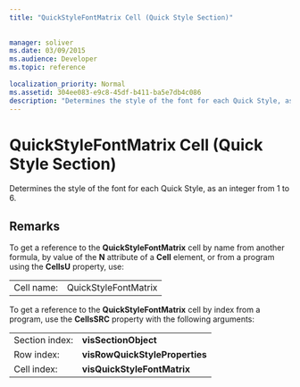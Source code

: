 ```yaml
---
title: "QuickStyleFontMatrix Cell (Quick Style Section)"
 
 
manager: soliver
ms.date: 03/09/2015
ms.audience: Developer
ms.topic: reference
 
localization_priority: Normal
ms.assetid: 304ee083-e9c8-45df-b411-ba5e7db4c086
description: "Determines the style of the font for each Quick Style, as an integer from 1 to 6."
---
```


# QuickStyleFontMatrix Cell (Quick Style Section)

Determines the style of the font for each Quick Style, as an integer from 1 to 6.
  
## Remarks

To get a reference to the **QuickStyleFontMatrix** cell by name from another formula, by value of the **N** attribute of a **Cell** element, or from a program using the **CellsU** property, use: 
  
|||
|:-----|:-----|
| Cell name:  <br/> | QuickStyleFontMatrix  <br/> |
   
To get a reference to the **QuickStyleFontMatrix** cell by index from a program, use the **CellsSRC** property with the following arguments: 
  
|||
|:-----|:-----|
| Section index:  <br/> |**visSectionObject** <br/> |
| Row index:  <br/> |**visRowQuickStyleProperties** <br/> |
| Cell index:  <br/> |**visQuickStyleFontMatrix** <br/> |
   

